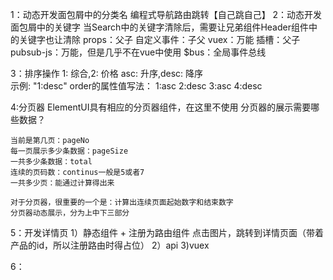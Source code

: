 1：动态开发面包屑中的分类名
编程式导航路由跳转【自己跳自己】
2：动态开发面包屑中的关键字
    当Search中的关键字清除后，需要让兄弟组件Header组件中的关键字也让清除
    props：父子
    自定义事件：子父
    vuex：万能
    插槽：父子
    pubsub-js：万能，但是几乎不在vue中使用
    $bus：全局事件总线

3：排序操作
    1: 综合,2: 价格 asc: 升序,desc: 降序  
    示例: "1:desc"
    order的属性值写法：
    1:asc
    2:desc
    3:asc
    4:desc


4:分页器
    ElementUI具有相应的分页器组件，在这里不使用
    分页器的展示需要哪些数据？

    当前是第几页：pageNo
    每一页展示多少条数据：pageSize
    一共多少条数据：total
    连续的页码数：continus一般是5或者7
    一共多少页：能通过计算得出来

    对于分页器，很重要的一个是：计算出连续页面起始数字和结束数字
    分页器动态展示，分为上中下三部分

5：开发详情页
    1）静态组件 + 注册为路由组件
    点击图片，跳转到详情页面（带着产品的id，所以注册路由时得占位）
    2）api
    3)vuex
    
6：
    
